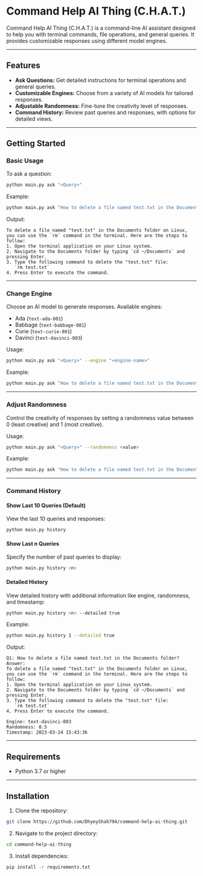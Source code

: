 # Command Help AI Thing (C.H.A.T.)

Command Help AI Thing (C.H.A.T.) is a command-line AI assistant designed to help you with terminal commands, file operations, and general queries. It provides customizable responses using different model engines.

---

## Features

- **Ask Questions:** Get detailed instructions for terminal operations and general queries.
- **Customizable Engines:** Choose from a variety of AI models for tailored responses.
- **Adjustable Randomness:** Fine-tune the creativity level of responses.
- **Command History:** Review past queries and responses, with options for detailed views.

---

## Getting Started

### Basic Usage
To ask a question:

```bash
python main.py ask "<Query>"
```
Example:
```bash
python main.py ask "How to delete a file named test.txt in the Documents folder?"
```
Output:
```
To delete a file named "test.txt" in the Documents folder on Linux, you can use the `rm` command in the terminal. Here are the steps to follow:
1. Open the terminal application on your Linux system.
2. Navigate to the Documents folder by typing `cd ~/Documents` and pressing Enter.
3. Type the following command to delete the "test.txt" file:
   `rm test.txt`
4. Press Enter to execute the command.
```

---

### Change Engine
Choose an AI model to generate responses. Available engines:
- Ada (`text-ada-001`)
- Babbage (`text-babbage-001`)
- Curie (`text-curie-001`)
- Davinci (`text-davinci-003`)

Usage:
```bash
python main.py ask "<Query>" --engine "<engine-name>"
```
Example:
```bash
python main.py ask "How to delete a file named test.txt in the Documents folder?" --engine "text-ada-001"
```

---

### Adjust Randomness
Control the creativity of responses by setting a randomness value between 0 (least creative) and 1 (most creative).

Usage:
```bash
python main.py ask "<Query>" --randomness <value>
```
Example:
```bash
python main.py ask "How to delete a file named test.txt in the Documents folder?" --randomness 0.2
```

---

### Command History

#### Show Last 10 Queries (Default)
View the last 10 queries and responses:
```bash
python main.py history
```

#### Show Last n Queries
Specify the number of past queries to display:
```bash
python main.py history <n>
```

#### Detailed History
View detailed history with additional information like engine, randomness, and timestamp:
```bash
python main.py history <n> --detailed true
```
Example:
```bash
python main.py history 1 --detailed true
```
Output:
```
Q1: How to delete a file named test.txt in the Documents folder?
Answer:
To delete a file named "test.txt" in the Documents folder on Linux, you can use the `rm` command in the terminal. Here are the steps to follow:
1. Open the terminal application on your Linux system.
2. Navigate to the Documents folder by typing `cd ~/Documents` and pressing Enter.
3. Type the following command to delete the "test.txt" file:
   `rm test.txt`
4. Press Enter to execute the command.

Engine: text-davinci-003
Randomness: 0.5
Timestamp: 2023-03-24 15:43:36
```

---

## Requirements
- Python 3.7 or higher

---

## Installation
1. Clone the repository:
```bash
git clone https://github.com/DhyeyShah794/command-help-ai-thing.git
```
2. Navigate to the project directory:
```bash
cd command-help-ai-thing
```
3. Install dependencies:
```bash
pip install -r requirements.txt
```

